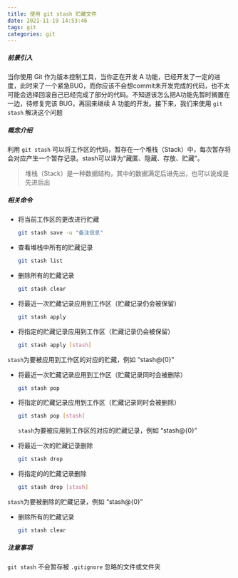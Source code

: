 ```yaml
---
title: 使用 git stash 贮藏文件
date: 2021-11-19 14:53:46
tags: git
categories: git
---
```


##### 前景引入

当你使用 Git 作为版本控制工具，当你正在开发 A
功能，已经开发了一定的进度，此时来了一个紧急BUG，而你应该不会想commit未开发完成的代码，也不太可能会选择回滚自己已经完成了部分的代码。不知道该怎么把A功能先暂时搁置在一边，待修复完该 BUG，再回来继续 A
功能的开发。接下来，我们来使用 `git stash`
解决这个问题

##### 概念介绍

利用 `git stash` 可以将工作区的代码，暂存在一个堆栈（Stack）中，每次暂存将会对应产生一个暂存记录。stash可以译为“藏匿、隐藏、存放、贮藏”。

> 堆栈（Stack）是一种数据结构，其中的数据满足后进先出，也可以说成是先进后出

##### 相关命令

* 将当前工作区的更改进行贮藏

    ```bash
    git stash save -u "备注信息"
    ```


* 查看堆栈中所有的贮藏记录

    ```bash
    git stash list
    ```


* 删除所有的贮藏记录

    ```bash
    git stash clear
    ```


* 将最近一次贮藏记录应用到工作区（贮藏记录仍会被保留）

    ```bash
    git stash apply
    ```


* 将指定的贮藏记录应用到工作区（贮藏记录仍会被保留）

    ```bash
    git stash apply [stash]
    ```

`stash`为要被应用到工作区的对应的贮藏，例如 “stash@{0}”

* 将最近一次贮藏记录应用到工作区（贮藏记录同时会被删除）

    ```bash
    git stash pop
    ```


* 将指定的贮藏记录应用到工作区（贮藏记录同时会被删除）

    ```bash
    git stash pop [stash]
    ```

  `stash`为要被应用到工作区的对应的贮藏记录，例如 “stash@{0}”


* 将最近一次的贮藏记录删除

    ```bash
    git stash drop
    ```


* 将指定的的贮藏记录删除

    ```bash
    git stash drop [stash]
    ```

`stash`为要被删除的贮藏记录，例如 “stash@{0}”

* 删除所有的贮藏记录

    ```bash
    git stash clear
    ```

##### 注意事项

`git stash` 不会暂存被 `.gitignore` 忽略的文件或文件夹

